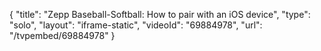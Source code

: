 {
    "title": "Zepp Baseball-Softball: How to pair with an iOS device",
    "type": "solo",
    "layout": "iframe-static",
    "videoId": "69884978",
    "url": "\/tvpembed\/69884978"
}